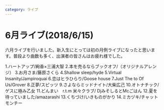 ```yaml
---
category: ライブ
---
```

# 6月ライブ(2018/6/15)

六月ライブを行いました。新入生にとっては初の月例ライブになったと思います。普段より曲数も多く、出演者の皆さんはお疲れ様でした。

1.ハートアップ/絢香×三浦大智
2.本を売るならブックオフ/（オリジナルアレンジ）
3.お月さま/藤原さくら
4.Shallow sleep/hyde
5.Virtual Insanity/Jampiroquai
6.恋はヒラひらり/Goose house
7.Just The to Of Us/Grover
8.正夢/スピッツ
9.さよならミッドナイト/大柴広己
10.オトナチック/ゲスに極み乙女
11.どんまい　r.t.m 米々クラブ/ DjみそしるとMcごはん
12.夏を待っていました/amazarashi
13.くちづけ/いきものがかり
14.ミカヅキ/チャットモンチー
